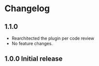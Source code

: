 # Changelog

## 1.1.0

- Rearchitected the plugin per code review
- No feature changes.

## 1.0.0 Initial release